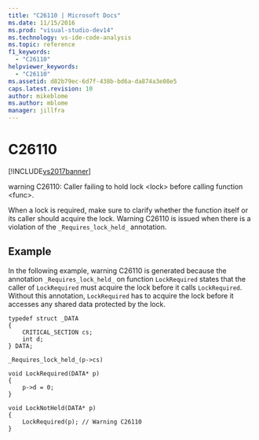 ```yaml
---
title: "C26110 | Microsoft Docs"
ms.date: 11/15/2016
ms.prod: "visual-studio-dev14"
ms.technology: vs-ide-code-analysis
ms.topic: reference
f1_keywords:
  - "C26110"
helpviewer_keywords:
  - "C26110"
ms.assetid: d82b79ec-6d7f-438b-bd6a-da874a3e08e5
caps.latest.revision: 10
author: mikeblome
ms.author: mblome
manager: jillfra
---
```

# C26110
[!INCLUDE[vs2017banner](../includes/vs2017banner.md)]

warning C26110: Caller failing to hold lock \<lock> before calling function \<func>.

When a lock is required, make sure to clarify whether the function itself or its caller should acquire the lock. Warning C26110 is issued when there is a violation of the `_Requires_lock_held_` annotation.

## Example
In the following example, warning C26110 is generated because the annotation `_Requires_lock_held_` on function `LockRequired` states that the caller of `LockRequired` must acquire the lock before it calls `LockRequired`. Without this annotation, `LockRequired` has to acquire the lock before it accesses any shared data protected by the lock.

```
typedef struct _DATA
{
    CRITICAL_SECTION cs;
    int d;
} DATA;

_Requires_lock_held_(p->cs)

void LockRequired(DATA* p)
{
    p->d = 0;
}

void LockNotHeld(DATA* p)
{
    LockRequired(p); // Warning C26110
}
```
